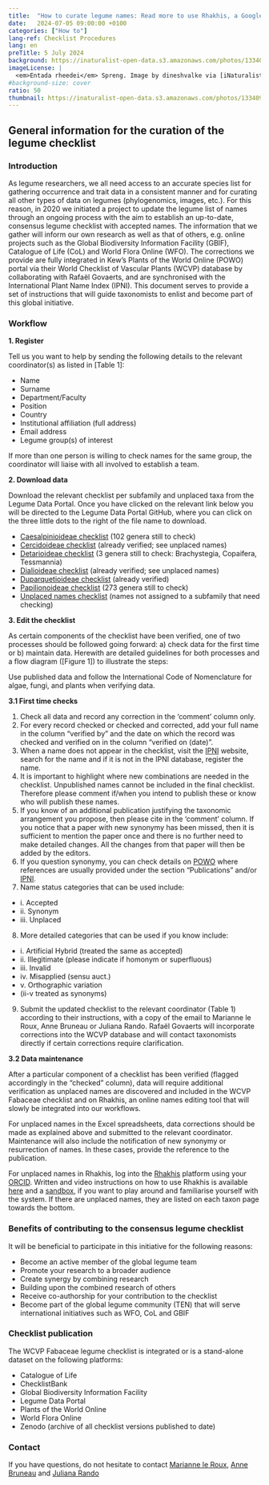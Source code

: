 ```yaml
---
title:  "How to curate legume names: Read more to use Rhakhis, a Google Speadsheet or the Traditional Checklist"
date:   2024-07-05 09:00:00 +0100
categories: ["How to"]
lang-ref: Checklist Procedures
lang: en
preTitle: 5 July 2024
background: https://inaturalist-open-data.s3.amazonaws.com/photos/133409879/original.jpg
imageLicense: |
  <em>Entada rheedei</em> Spreng. Image by dineshvalke via [iNaturalist](https://www.inaturalist.org/observations/81342675)
#background-size: cover
ratio: 50
thumbnail: https://inaturalist-open-data.s3.amazonaws.com/photos/133409879/original.jpg
---
```


## General information for the curation of the legume checklist


### Introduction

As legume researchers, we all need access to an accurate species list for gathering occurrence and trait data in a consistent manner and for curating all other types of data on legumes (phylogenomics, images, etc.). For this reason, in 2020 we initiated a project to update the legume list of names through an ongoing process with the aim to establish an up-to-date, consensus legume checklist with accepted names. The information that we gather will inform our own research as well as that of others, e.g. online projects such as the Global Biodiversity Information Facility (GBIF), Catalogue of Life (CoL) and World Flora Online (WFO). The corrections we provide are fully integrated in Kew’s Plants of the World Online (POWO) portal via their World Checklist of Vascular Plants (WCVP) database by collaborating with Rafaël Govaerts, and are synchronised with the International Plant Name Index (IPNI). This document serves to provide a set of instructions that will guide taxonomists to enlist and become part of this global initiative.


### Workflow
**1. Register**

Tell us you want to help by sending the following details to the relevant coordinator(s) as listed in [Table 1]:
- Name
- Surname
- Department/Faculty
- Position
- Country
- Institutional affiliation (full address)
- Email address
- Legume group(s) of interest

If more than one person is willing to check names for the same group, the coordinator will liaise with all involved to establish a team.

**2. Download data**

Download the relevant checklist per subfamily and unplaced taxa from the Legume Data Portal.  Once you have clicked on the relevant link below you will be directed to the Legume Data Portal GitHub, where you can click on the three little dots to the right of the file name to download.

- [Caesalpinioideae checklist](https://github.com/gbif/hp-legume/blob/master/assets/checklists/WCVPFabaceae_2024v5_Caesalpinioideae.xlsx) (102 genera still to check) 
- [Cercidoideae checklist](https://github.com/gbif/hp-legume/blob/master/assets/checklists/WCVPFabaceae_2024v5_Cercidoideae.xlsx) (already verified; see unplaced names)
- [Detarioideae checklist](https://github.com/gbif/hp-legume/blob/master/assets/checklists/WCVPFabaceae_2024v5_Detarioideae.xlsx) (3 genera still to check: Brachystegia, Copaifera, Tessmannia)
- [Dialioideae checklist](https://github.com/gbif/hp-legume/blob/master/assets/checklists/WCVPFabaceae_2024v5_Dialioideae.xlsx) (already verified; see unplaced names)
- [Duparquetioideae checklist](https://github.com/gbif/hp-legume/blob/master/assets/checklists/WCVPFabaceae_2024v5_Duparquetioideae.xlsx) (already verified)
- [Papilionoideae checklist](https://github.com/gbif/hp-legume/blob/master/assets/checklists/WCVPFabaceae_2024v5_Papilionoideae.xlsx) (273 genera still to check)
- [Unplaced names checklist](https://github.com/gbif/hp-legume/blob/master/assets/checklists/WCVPFabaceae_2024v5_Unplaced%20taxa.xlsx) (names not assigned to a subfamily that need checking)


**3. Edit the checklist**

As certain components of the checklist have been verified, one of two processes should be followed going forward: a) check data for the first time or b) maintain data. Herewith are detailed guidelines for both processes and a flow diagram ([Figure 1]) to illustrate the steps:

Use published data and follow the International Code of Nomenclature for algae, fungi, and plants when verifying data.

**3.1 First time checks**

 1. Check all data and record any correction in the ‘comment’ column only.
 2. For every record checked or checked and corrected, add your full name in the column “verified by” and the date on which the record was checked and verified on in the column “verified on (date)”.
 3. When a name does not appear in the checklist, visit the [IPNI](https://ipni.org/) website, search for the name and if it is not in the IPNI database, register the name.
 4. It is important to highlight where new combinations are needed in the checklist. Unpublished names cannot be included in the final checklist. Therefore please comment if/when you intend to publish these or know who will publish these names.
 5. If you know of an additional publication justifying the taxonomic arrangement you propose, then please cite in the ‘comment’ column.
If you notice that a paper with new synonymy has been missed, then it is sufficient to mention the paper once and there is no further need to make detailed changes. All the changes from that paper will then be added by the editors.
 6. If you question synonymy, you can check details on [POWO](https://powo.science.kew.org/)  where references are usually provided under the section “Publications” and/or [IPNI](https://ipni.org/).
 7. Name status categories that can be used include:
  -  i. Accepted
  -  ii. Synonym
  -  iii. Unplaced
 8. More detailed categories that can be used if you know include:
  -  i. Artificial Hybrid (treated the same as accepted)
  -  ii. Illegitimate (please indicate if homonym or superfluous)
  -  iii. Invalid
  -  iv. Misapplied (sensu auct.)
  -  v. Orthographic variation
  -  (ii-v treated as synonyms)
 9. Submit the updated checklist to the relevant coordinator (Table 1) according to their instructions, with a copy of the email to Marianne le Roux, Anne Bruneau or Juliana Rando. Rafaël Govaerts will incorporate corrections into the WCVP database and will contact taxonomists directly if certain corrections require clarification.

**3.2 Data maintenance**

After a particular component of a checklist has been verified (flagged accordingly in the “checked” column), data will require additional verification as unplaced names are discovered and included in the WCVP Fabaceae checklist and on Rhakhis, an online names editing tool that will slowly be integrated into our workflows.

For unplaced names in the Excel spreadsheets, data corrections should be made as explained above and submitted to the relevant coordinator. Maintenance will also include the notification of new synonymy or resurrection of names. In these cases, provide the reference to the publication.

For unplaced names in Rhakhis, log into the [Rhakhis](https://list.worldfloraonline.org/rhakhis/ui/index.html) platform using your [ORCID](https://orcid.org/register). Written and video instructions on how to use Rhakhis is available [here](https://plant-list-docs.rbge.info/rhakhis/) and a [sandbox](https://rhakhis.rbge.info/rhakhis/ui/), if you want to play around and familiarise yourself with the system. If there are unplaced names, they are listed on each taxon page towards the bottom.

### Benefits of contributing to the consensus legume checklist

It will be beneficial to participate in this initiative for the following reasons:
- Become an active member of the global legume team
- Promote your research to a broader audience
- Create synergy by combining research
- Building upon the combined research of others
- Receive co-authorship for your contribution to the checklist
- Become part of the global legume community (TEN) that will serve international initiatives such as WFO, CoL and GBIF


### Checklist publication

The WCVP Fabaceae legume checklist is integrated or is a stand-alone dataset on the following platforms:
- Catalogue of Life
- ChecklistBank
- Global Biodiversity Information Facility
- Legume Data Portal
- Plants of the World Online
- World Flora Online
- Zenodo (archive of all checklist versions published to date)


### Contact

If you have questions, do not hesitate to contact [Marianne le Roux](mailto:M.LeRoux@sanbi.org.za), [Anne Bruneau](mailto:anne.bruneau@umontreal.ca) and [Juliana Rando](mailto:juliana.rando@ufob.edu.br)
